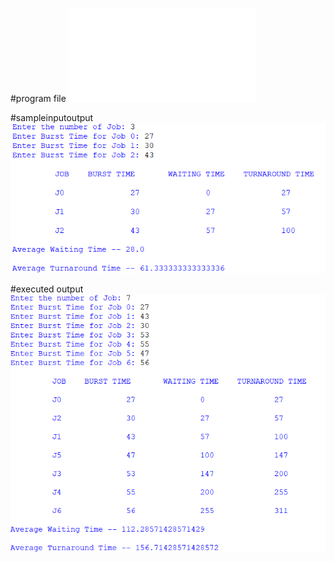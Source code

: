 #program file
![program file](sjf_530.py)

#sampleinputoutput
![sampleinputoutput](sampleinputoutput_530.PNG)

#executed output
![executedoutput](executedoutput_530.PNG)
